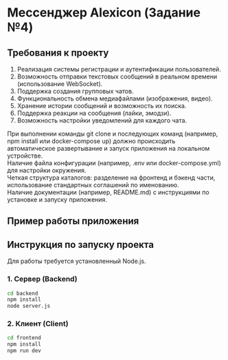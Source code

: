 # Мессенджер Alexicon (Задание №4)

## Требования к проекту
1. Реализация системы регистрации и аутентификации пользователей.
2. Возможность отправки текстовых сообщений в реальном времени (использование WebSocket).
3. Поддержка создания групповых чатов.
4. Функциональность обмена медиафайлами (изображения, видео).
5. Хранение истории сообщений и возможность их поиска.
6. Поддержка реакции на сообщения (лайки, эмодзи).
7. Возможность настройки уведомлений для каждого чата.

При выполнении команды git clone и последующих команд (например, npm install или docker-compose up) должно происходить автоматическое развертывание и запуск приложения на локальном устройстве.  
Наличие файла конфигурации (например, .env или docker-compose.yml) для настройки окружения.  
Четкая структура каталогов: разделение на фронтенд и бэкенд части, использование стандартных соглашений по именованию.  
Наличие документации (например, README.md) с инструкциями по установке и запуску приложения.  

## Пример работы приложения

## Инструкция по запуску проекта

Для работы требуется установленный Node.js.

### 1. Сервер (Backend)

```bash
cd backend
npm install
node server.js
```

### 2. Клиент (Client)

```bash
cd frontend
npm install
npm run dev
```
